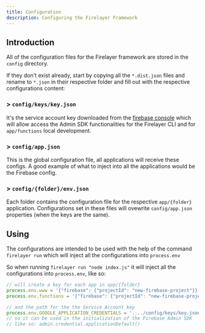 ```yaml
---
title: Configuration
description: Configuring the Firelayer Framework
---
```


## Introduction

All of the configuration files for the Firelayer framework are stored in the `config` directory.

If they don't exist already, start by copying all the `*.dist.json` files and rename to `*.json` in their respective folder and fill out with the respective configurations content:

### > `config/keys/key.json`
It's the service account key downloaded from the <a href="https://console.firebase.google.com/u/0/project/firelayer-boilerplate/settings/serviceaccounts/adminsdk" target="_blank">firebase console</a> which will allow access the Admin SDK functionalities for the Firelayer CLI and for `app/functions` local development.

### > `config/app.json`
This is the global configuration file, all applications will receive these configs. A good example of what to inject into all the applications would be the Firebase config.

### > `config/{folder}/env.json`
Each folder contains the configuration file for the respective `app/{folder}` application. Configurations set in these files will ovewrite `config/app.json` properties (when the keys are the same).


## Using

The configurations are intended to be used with the help of the command `firelayer run` which will inject all the configurations into `process.env`

So when running `firelayer run "node index.js"` it will inject all the configurations into `process.env`, like so:
```js
// will create a key for each app in app/{folder}
process.env.www = '{"firebase": {"projectId": "new-firebase-project"}}'
process.env.functions = '{"firebase": {"projectId": "new-firebase-project"}}'

// and the path for the the Service Account key
process.env.GOOGLE_APPLICATION_CREDENTIALS = '..../config/keys/key.json'
// so it can be used in the initialization of the Firebase Admin SDK
// like so: admin.credential.applicationDefault()
```

<!-- ## Multiple Environments (projects) -->
